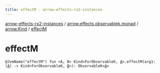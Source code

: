 ```yaml
---
title: effectM - arrow-effects-rx2-instances
---
```


[arrow-effects-rx2-instances](../../index.html) / [arrow.effects.observablek.monad](../index.html) / [arrow.Kind](index.html) / [effectM](./effect-m.html)

# effectM

`@JvmName("effectM") fun <A, B> Kind<ForObservableK, `[`A`](effect-m.html#A)`>.effectM(arg1: (`[`A`](effect-m.html#A)`) -> Kind<ForObservableK, `[`B`](effect-m.html#B)`>): ObservableK<`[`A`](effect-m.html#A)`>`